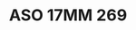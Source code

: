 ---
title: ASO 17MM 269
date: 
draft: false

# descripcion
description : Anillo de plata 925.

materials: Plata 984

color: 

dimensions: 17mm diámetro

code: 05-23-1658

type: "Anillos"

categories: []

price: $4.470,00

price_eftvo: $3.800,00

# Images
# first image will be shown in the product page
images:
  # - image: "images/path_to_image"
  # La ubicacion de las imagenes es imagenes/Anillos/Anillos.Solo Plata/05-23-1658-aso-17mm-269
  - image: "./images/anillos/solo_plata/05-23-1658-aso-17mm-269.jpg"
---